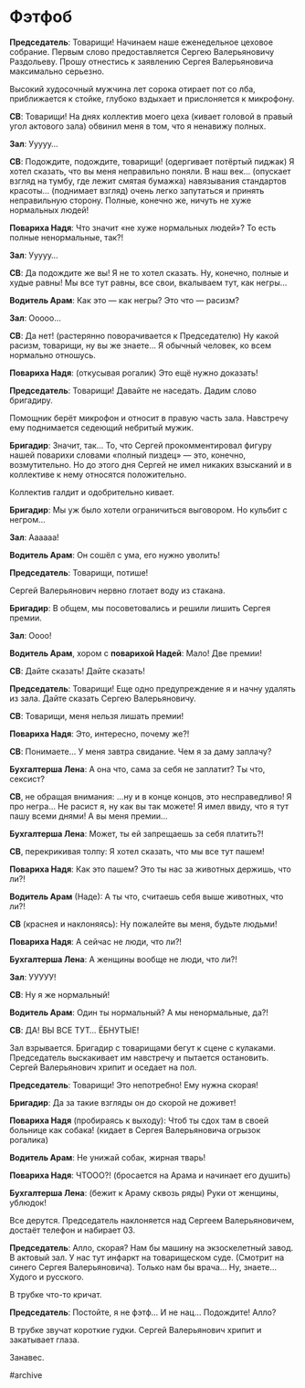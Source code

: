 # Фэтфоб
**Председатель**: Товарищи! Начинаем наше еженедельное цеховое собрание. Первым слово предоставляется Сергею Валерьяновичу Раздольеву. Прошу отнестись к заявлению Сергея Валерьяновича максимально серьезно.

Высокий худосочный мужчина лет сорока отирает пот со лба, приближается к стойке, глубоко вздыхает и прислоняется к микрофону.

**СВ**: Товарищи! На днях коллектив моего цеха (кивает головой в правый угол актового зала) обвинил меня в том, что я ненавижу полных.

**Зал**: Ууууу…

**СВ**: Подождите, подождите, товарищи! (одергивает потёртый пиджак) Я хотел сказать, что вы меня неправильно поняли. В наш век… (опускает взгляд на тумбу, где лежит смятая бумажка) навязывания стандартов красоты… (поднимает взгляд) очень легко запутаться и принять неправильную сторону. Полные, конечно же, ничуть не хуже нормальных людей!

**Повариха Надя**: Что значит «не хуже нормальных людей»? То есть полные ненормальные, так?!

**Зал**: Ууууу…

**СВ**: Да подождите же вы! Я не то хотел сказать. Ну, конечно, полные и худые равны! Мы все тут равны, все свои, вкалываем тут, как негры…

**Водитель Арам**: Как это — как негры? Это что — расизм?

**Зал**: Ооооо…

**СВ**: Да нет! (растерянно поворачивается к Председателю) Ну какой расизм, товарищи, ну вы же знаете… Я обычный человек, ко всем нормально отношусь.

**Повариха Надя**: (откусывая рогалик) Это ещё нужно доказать!

**Председатель**: Товарищи! Давайте не наседать. Дадим слово бригадиру.

Помощник берёт микрофон и относит в правую часть зала. Навстречу ему поднимается седеющий небритый мужик.

**Бригадир**: Значит, так… То, что Сергей прокомментировал фигуру нашей поварихи словами «полный пиздец» — это, конечно, возмутительно. Но до этого дня Сергей не имел никаких взысканий и в коллективе к нему относятся положительно.

Коллектив галдит и одобрительно кивает.

**Бригадир**: Мы уж было хотели ограничиться выговором. Но кульбит с негром…

**Зал**: Аааааа!

**Водитель Арам**: Он сошёл с ума, его нужно уволить!

**Председатель**: Товарищи, потише!

Сергей Валерьянович нервно глотает воду из стакана.

**Бригадир**: В общем, мы посоветовались и решили лишить Сергея премии.

**Зал**: Оооо!

**Водитель Арам**, хором с **поварихой Надей**: Мало! Две премии!

**СВ**: Дайте сказать! Дайте сказать!

**Председатель**: Товарищи! Еще одно предупреждение я и начну удалять из зала. Дайте сказать Сергею Валерьяновичу.

**СВ**: Товарищи, меня нельзя лишать премии!

**Повариха Надя**: Это, интересно, почему же?!

**СВ**: Понимаете… У меня завтра свидание. Чем я за даму заплачу?

**Бухгалтерша Лена**: А она что, сама за себя не заплатит? Ты что, сексист?

**СВ**, не обращая внимания: …ну и в конце концов, это несправедливо! Я про негра… Не расист я, ну как вы так можете! Я имел ввиду, что я тут пашу всеми днями! А вы меня премии…

**Бухгалтерша Лена**: Может, ты ей запрещаешь за себя платить?!

**СВ**, перекрикивая толпу: Я хотел сказать, что мы все тут пашем!

**Повариха Надя**: Как это пашем? Это ты нас за животных держишь, что ли?!

**Водитель Арам** (Наде): А ты что, считаешь себя выше животных, что ли?!

**СВ** (краснея и наклоняясь): Ну пожалейте вы меня, будьте людьми!

**Повариха Надя**: А сейчас не люди, что ли?!

**Бухгалтерша Лена**: А женщины вообще не люди, что ли?!

**Зал**: УУУУУ!

**СВ**: Ну я же нормальный!

**Водитель Арам**: Один ты нормальный? А мы ненормальные, да?!

**СВ**: ДА! ВЫ ВСЕ ТУТ… ЁБНУТЫЕ!

Зал взрывается. Бригадир с товарищами бегут к сцене с кулаками. Председатель выскакивает им навстречу и пытается остановить. Сергей Валерьянович хрипит и оседает на пол.

**Председатель**: Товарищи! Это непотребно! Ему нужна скорая!

**Бригадир**: Да за такие взгляды он до скорой не доживет!

**Повариха Надя** (пробираясь к выходу): Чтоб ты сдох там в своей больнице как собака! (кидает в Сергея Валерьяновича огрызок рогалика)

**Водитель Арам**: Не унижай собак, жирная тварь!

**Повариха Надя**: ЧТООО?! (бросается на Арама и начинает его душить)

**Бухгалтерша Лена**: (бежит к Араму сквозь ряды) Руки от женщины, ублюдок!

Все дерутся. Председатель наклоняется над Сергеем Валерьяновичем, достаёт телефон и набирает 03.

**Председатель**: Алло, скорая? Нам бы машину на экзоскелетный завод. В актовый зал. У нас тут инфаркт на товарищеском суде. (Смотрит на синего Сергея Валерьяновича). Только нам бы врача… Ну, знаете… Худого и русского.

В трубке что-то кричат.

**Председатель**: Постойте, я не фэтф… И не нац… Подождите! Алло?

В трубке звучат короткие гудки. Сергей Валерьянович хрипит и закатывает глаза.

Занавес.

#archive